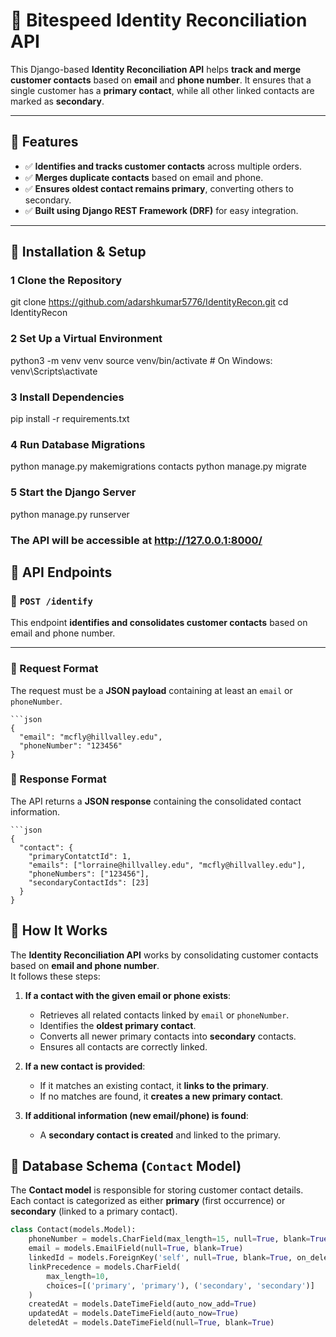 # 🚀 Bitespeed Identity Reconciliation API

This Django-based **Identity Reconciliation API** helps **track and merge customer contacts** based on **email** and **phone number**. It ensures that a single customer has a **primary contact**, while all other linked contacts are marked as **secondary**.

---

## 📌 Features
- ✅ **Identifies and tracks customer contacts** across multiple orders.
- ✅ **Merges duplicate contacts** based on email and phone.
- ✅ **Ensures oldest contact remains primary**, converting others to secondary.
- ✅ **Built using Django REST Framework (DRF)** for easy integration.

---

## 🔧 Installation & Setup

### 1️ **Clone the Repository**
git clone https://github.com/adarshkumar5776/IdentityRecon.git
cd IdentityRecon

### 2 **Set Up a Virtual Environment**
python3 -m venv venv
source venv/bin/activate  # On Windows: venv\Scripts\activate

### 3 **Install Dependencies**
pip install -r requirements.txt

### 4 **Run Database Migrations**
python manage.py makemigrations contacts
python manage.py migrate

### 5 **Start the Django Server**
python manage.py runserver

### The API will be accessible at http://127.0.0.1:8000/


## 🚀 API Endpoints

### 🔹 `POST /identify`
This endpoint **identifies and consolidates customer contacts** based on email and phone number.

---

### **📌 Request Format**
The request must be a **JSON payload** containing at least an `email` or `phoneNumber`.

    ```json
    {
      "email": "mcfly@hillvalley.edu",
      "phoneNumber": "123456"
    }

### **📌 Response Format**
The API returns a **JSON response** containing the consolidated contact information.

    ```json
    {
      "contact": {
        "primaryContatctId": 1,
        "emails": ["lorraine@hillvalley.edu", "mcfly@hillvalley.edu"],
        "phoneNumbers": ["123456"],
        "secondaryContactIds": [23]
      }
    }

## 📌 How It Works

The **Identity Reconciliation API** works by consolidating customer contacts based on **email and phone number**.  
It follows these steps:

1. **If a contact with the given email or phone exists**:
   - Retrieves all related contacts linked by `email` or `phoneNumber`.
   - Identifies the **oldest primary contact**.
   - Converts all newer primary contacts into **secondary** contacts.
   - Ensures all contacts are correctly linked.

2. **If a new contact is provided**:
   - If it matches an existing contact, it **links to the primary**.
   - If no matches are found, it **creates a new primary contact**.

3. **If additional information (new email/phone) is found**:
   - A **secondary contact is created** and linked to the primary.


## 📌 Database Schema (`Contact` Model)

The **Contact model** is responsible for storing customer contact details.  
Each contact is categorized as either **primary** (first occurrence) or **secondary** (linked to a primary contact).

```python
class Contact(models.Model):
    phoneNumber = models.CharField(max_length=15, null=True, blank=True)
    email = models.EmailField(null=True, blank=True)
    linkedId = models.ForeignKey('self', null=True, blank=True, on_delete=models.CASCADE)
    linkPrecedence = models.CharField(
        max_length=10, 
        choices=[('primary', 'primary'), ('secondary', 'secondary')]
    )
    createdAt = models.DateTimeField(auto_now_add=True)
    updatedAt = models.DateTimeField(auto_now=True)
    deletedAt = models.DateTimeField(null=True, blank=True)


